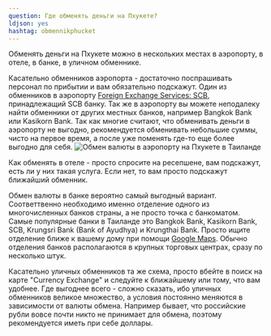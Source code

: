```yaml
---
question: Где обменять деньги на Пхукете?
ldjson: yes
hashtag: obmennikphucket
---
```



Обменять деньги на Пхукете можно в нескольких местах в аэропорту, в отеле, в банке, в уличном обменнике.

Касательно обменников аэропорта - достаточно поспрашивать персонал по прибытии и вам обязательно подскажут. Один из обменников в аэропорту [Foreign Exchange Services: SCB](https://goo.gl/maps/e1ZEcJNnhGDFrzru5), принадлежащий SCB банку. Так же в аэропорту вы можете неподалеку найти обменники от других местных банков, например Bangkok Bank или Kasikorn Bank. Так как многие считают, что обменивать деньги в аэропорту не выгодно, рекомендуется обменивать небольшие суммы, чисто на первое время, а после уже поменять где-то еще более выгодно для себя.
![Обмен валюты в аэропорту на Пхукете в Таиланде](https://phuketfaq.ru/assets/images/scbexchange.jpeg)

Как обменять в отеле - просто спросите на ресепшене, вам подскажут, есть ли у них такая услуга. Если нет, то вам просто подскажут ближайший обменник.

Обмен валюты в банке вероятно самый выгодный вариант. Соответтвенно необходимо именно отделение одного из многочисленных банков страны, а не просто точка с банкоматом. Самые популярные банки в Таиланде это Bangkok Bank, Kasikorn Bank, SCB, Krungsri Bank (Bank of Ayudhya) и Krungthai Bank. Просто ищите отделение ближе к вашему дому при помощи [Google Maps](https://www.google.com/maps). Обычно отделения банков располагаются в крупных торговых центрах, сразу по несколько штук.

Касательно уличных обменников та же схема, просто вбейте в поиск на карте "Currency Exchange" и следуйте к ближайшему или тому, что вам удобнее. Где выгоднее всего - сложно сказать, ибо уличных обменников великое множество, а условия постоянно меняются в зависимости от валюты обмена. Например бывает, что российские рубли вовсе почти никто не принимает для обмена, поэтому рекомендуется иметь при себе доллары.

